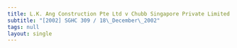 ```yaml
---
title: L.K. Ang Construction Pte Ltd v Chubb Singapore Private Limited
subtitle: "[2002] SGHC 309 / 18\_December\_2002"
tags: null
layout: single
---
```


